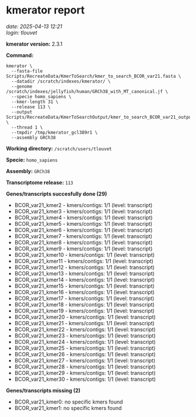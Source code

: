 # kmerator report
*date: 2025-04-13 12:21*  
*login: tlouvet*

**kmerator version:** 2.3.1

**Command:**

```
kmerator \
  --fasta-file Scripts/RecreateData/KmerToSearch/kmer_to_search_BCOR_var21.fasta \
  --datadir /scratch/indexes/kmerator/ \
  --genome /scratch/indexes/jellyfish/human/GRCh38_with_MT_canonical.jf \
  --specie homo_sapiens \
  --kmer-length 31 \
  --release 113 \
  --output Scripts/RecreateData/KmerToSearchOutput/kmer_to_search_BCOR_var21_output \
  --thread 1 \
  --tmpdir /tmp/kmerator_gcl389r1 \
  --assembly GRCh38
```

**Working directory:** `/scratch/users/tlouvet`

**Specie:** `homo_sapiens`

**Assembly:** `GRCh38`

**Transcriptome release:** `113`

**Genes/transcripts succesfully done (29)**

- BCOR_var21_kmer2 - kmers/contigs: 1/1 (level: transcript)
- BCOR_var21_kmer3 - kmers/contigs: 1/1 (level: transcript)
- BCOR_var21_kmer4 - kmers/contigs: 1/1 (level: transcript)
- BCOR_var21_kmer5 - kmers/contigs: 1/1 (level: transcript)
- BCOR_var21_kmer6 - kmers/contigs: 1/1 (level: transcript)
- BCOR_var21_kmer7 - kmers/contigs: 1/1 (level: transcript)
- BCOR_var21_kmer8 - kmers/contigs: 1/1 (level: transcript)
- BCOR_var21_kmer9 - kmers/contigs: 1/1 (level: transcript)
- BCOR_var21_kmer10 - kmers/contigs: 1/1 (level: transcript)
- BCOR_var21_kmer11 - kmers/contigs: 1/1 (level: transcript)
- BCOR_var21_kmer12 - kmers/contigs: 1/1 (level: transcript)
- BCOR_var21_kmer13 - kmers/contigs: 1/1 (level: transcript)
- BCOR_var21_kmer14 - kmers/contigs: 1/1 (level: transcript)
- BCOR_var21_kmer15 - kmers/contigs: 1/1 (level: transcript)
- BCOR_var21_kmer16 - kmers/contigs: 1/1 (level: transcript)
- BCOR_var21_kmer17 - kmers/contigs: 1/1 (level: transcript)
- BCOR_var21_kmer18 - kmers/contigs: 1/1 (level: transcript)
- BCOR_var21_kmer19 - kmers/contigs: 1/1 (level: transcript)
- BCOR_var21_kmer20 - kmers/contigs: 1/1 (level: transcript)
- BCOR_var21_kmer21 - kmers/contigs: 1/1 (level: transcript)
- BCOR_var21_kmer22 - kmers/contigs: 1/1 (level: transcript)
- BCOR_var21_kmer23 - kmers/contigs: 1/1 (level: transcript)
- BCOR_var21_kmer24 - kmers/contigs: 1/1 (level: transcript)
- BCOR_var21_kmer25 - kmers/contigs: 1/1 (level: transcript)
- BCOR_var21_kmer26 - kmers/contigs: 1/1 (level: transcript)
- BCOR_var21_kmer27 - kmers/contigs: 1/1 (level: transcript)
- BCOR_var21_kmer28 - kmers/contigs: 1/1 (level: transcript)
- BCOR_var21_kmer29 - kmers/contigs: 1/1 (level: transcript)
- BCOR_var21_kmer30 - kmers/contigs: 1/1 (level: transcript)


**Genes/transcripts missing (2)**

- BCOR_var21_kmer0: no specific kmers found
- BCOR_var21_kmer1: no specific kmers found
